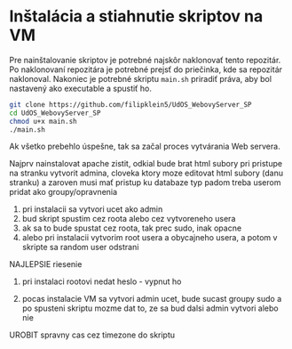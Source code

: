 # Inštalácia a stiahnutie skriptov na VM

Pre nainštalovanie skriptov je potrebné najskôr naklonovať tento repozitár.
Po naklonovaní repozitára je potrebné prejsť do priečinka, kde sa repozitár naklonoval.
Nakoniec je potrebné skriptu `main.sh` priradiť práva, aby bol nastavený ako executable a spustiť ho.

```bash
git clone https://github.com/filipklein5/UdOS_WebovyServer_SP
cd UdOS_WebovyServer_SP
chmod u+x main.sh
./main.sh
```

Ak všetko prebehlo úspešne, tak sa začal proces vytvárania Web servera.

Najprv nainstalovat apache
zistit, odkial bude brat html subory pri pristupe na stranku
vytvorit admina, cloveka ktory moze editovat html subory (danu stranku) a zaroven musi mať pristup ku databaze
typ padom treba userom pridat ako groupy/opravnenia

1. pri instalacii sa vytvori ucet ako admin
2. bud skript spustim cez roota alebo cez vytvoreneho usera
3. ak sa to bude spustat cez roota, tak prec sudo, inak opacne
4. alebo pri instalacii vytvorim root usera a obycajneho usera, a potom v skripte sa random user odstrani

NAJLEPSIE riesenie

1. pri instalaci rootovi nedat heslo - vypnut ho

2. pocas instalacie VM sa vytvori admin ucet, bude sucast groupy sudo a po spusteni skriptu mozme dat to, ze sa bud dalsi admin vytvori alebo nie

UROBIT spravny cas cez timezone do skriptu